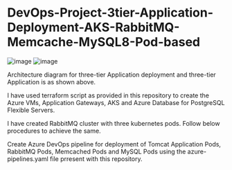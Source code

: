# DevOps-Project-3tier-Application-Deployment-AKS-RabbitMQ-Memcache-MySQL8-Pod-based
![image](https://github.com/user-attachments/assets/5935dc09-0cf8-4f90-95e3-77b75b3d6a08)
![image](https://github.com/user-attachments/assets/c8eafd13-0fbb-4fd6-a5be-8641cc7a037d)

Architecture diagram for three-tier Application deployment and three-tier Application is as shown above.

I have used terraform script as provided in this repository to create the Azure VMs, Application Gateways, AKS and Azure Database for PostgreSQL Flexible Servers.

I have created RabbitMQ cluster with three kubernetes pods. Follow below procedures to achieve the same.

Create Azure DevOps pipeline for deployment of Tomcat Application Pods, RabbitMQ Pods, Memcached Pods and MySQL Pods using the azure-pipelines.yaml file prresent with this repository.


